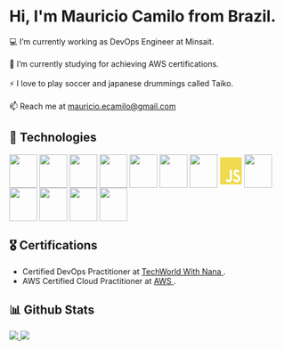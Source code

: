  <h1>
   Hi, I'm Mauricio Camilo from Brazil.
  </h1>
 
💻 I’m currently working as DevOps Engineer at Minsait. <br><br/>
🌱 I’m currently studying for achieving AWS certifications. <br><br/>
⚡  I love to play soccer and japanese drummings called Taiko. <br><br/>
📫 Reach me at mauricio.ecamilo@gmail.com
  
  
  <h2>
      🔧 Technologies
  </h2>
  
  <div>
   <img align="center" height="60" width="50" src="https://cdn.jsdelivr.net/gh/devicons/devicon@latest/icons/amazonwebservices/amazonwebservices-original-wordmark.svg" />
     <img align="center" height="60" width="50" src="https://cdn.jsdelivr.net/gh/devicons/devicon/icons/azure/azure-original.svg" />
     <img align="center" height="60" width="50" src="https://cdn.jsdelivr.net/gh/devicons/devicon/icons/docker/docker-original.svg" />
     <img align="center" height="60" width="50" src="https://cdn.jsdelivr.net/gh/devicons/devicon/icons/terraform/terraform-original.svg" />
     <img align="center" height="60" width="50" src="https://cdn.jsdelivr.net/gh/devicons/devicon/icons/jenkins/jenkins-original.svg" />
     <img align="center" height="60" width="50" src="https://cdn.jsdelivr.net/gh/devicons/devicon/icons/python/python-original.svg" />
     <img align="center" height="60" width="50" src="https://cdn.jsdelivr.net/gh/devicons/devicon/icons/prometheus/prometheus-original.svg" />
   <img align="center" height="50" width="40"src="https://raw.githubusercontent.com/devicons/devicon/master/icons/javascript/javascript-plain.svg" />
    <img align="center" height="60" width="50" src="https://cdn.jsdelivr.net/gh/devicons/devicon/icons/react/react-original-wordmark.svg" />
    <img align="center" height="60" width="50" src="https://cdn.jsdelivr.net/gh/devicons/devicon/icons/nodejs/nodejs-original.svg" />
    <img align="center" height="60" width="50" src="https://cdn.jsdelivr.net/gh/devicons/devicon/icons/typescript/typescript-original.svg" />
    <img align="center" height="60" width="50" src="https://cdn.jsdelivr.net/gh/devicons/devicon/icons/postgresql/postgresql-original-wordmark.svg" />
    <img align="center" height="60" width="50" src="https://cdn.jsdelivr.net/gh/devicons/devicon/icons/git/git-original.svg" />

  </div>

   <h2>
     🎖 Certifications
   </h2>
   <div>
    <ul>
     <li>Certified DevOps Practitioner at 
      <a href="https://www.credly.com/badges/b27dfaa8-3b6b-48b7-ba86-0803aa3d8654/linked_in_profile" target="_blank">
        TechWorld With Nana
      </a>.</li>
      <li>AWS Certified Cloud Practitioner at 
      <a href="https://www.credly.com/badges/ec9070fc-9418-44c9-9ecd-2c292c38bde0/linked_in_profile" target="_blank">
        AWS
      </a>.</li>
    </ul>
   </div>

   <h2>
      📊 Github Stats
   </h2>
  <div>
   <a href="https://github.com/Mauricio-Camilo">
   <img height="150em" src="https://github-readme-stats.vercel.app/api?username=Mauricio-Camilo&show_icons=true&theme=blue-green&include_all_commits=true&count_private=true"/>
   <img height="150em" src="https://github-readme-stats.vercel.app/api/top-langs/?username=Mauricio-Camilo&layout=compact&langs_count=7&theme=blue-green"/>
  </div>
  

  <!--
    <h2>
      📫 Contact
  </h2>

  <div> 
  <a href="https://www.linkedin.com/in/mauricio-camilo/" target="_blank"><img src="https://img.shields.io/badge/-LinkedIn-%230077B5?style=for-the-badge&logo=linkedin&logoColor=white" target="_blank"></a> 
      <a href = "mailto:mauricio.ecamilo@gmail.com"><img src="https://img.shields.io/badge/-Gmail-%23333?style=for-the-badge&logo=gmail&logoColor=white" target="_blank"></a>
</div>
-->

  
 

<!--
**Mauricio-Camilo/Mauricio-Camilo** is a ✨ _special_ ✨ repository because its `README.md` (this file) appears on your GitHub profile.

Here are some ideas to get you started:

- 🔭 I’m currently working on ...
- 🌱 I’m currently learning ...
- 👯 I’m looking to collaborate on ...
- 🤔 I’m looking for help with ...
- 💬 Ask me about ...
- 📫 How to reach me: ...
- 😄 Pronouns: ...
- ⚡ Fun fact: ...
🏆
-->
